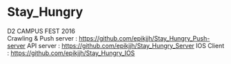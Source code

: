 # Stay_Hungry
D2 CAMPUS FEST 2016<br>
Crawling & Push server : https://github.com/epikjjh/Stay_Hungry_Push-server
API server : https://github.com/epikjjh/Stay_Hungry_Server
IOS Client : https://github.com/epikjjh/Stay_Hungry_IOS
